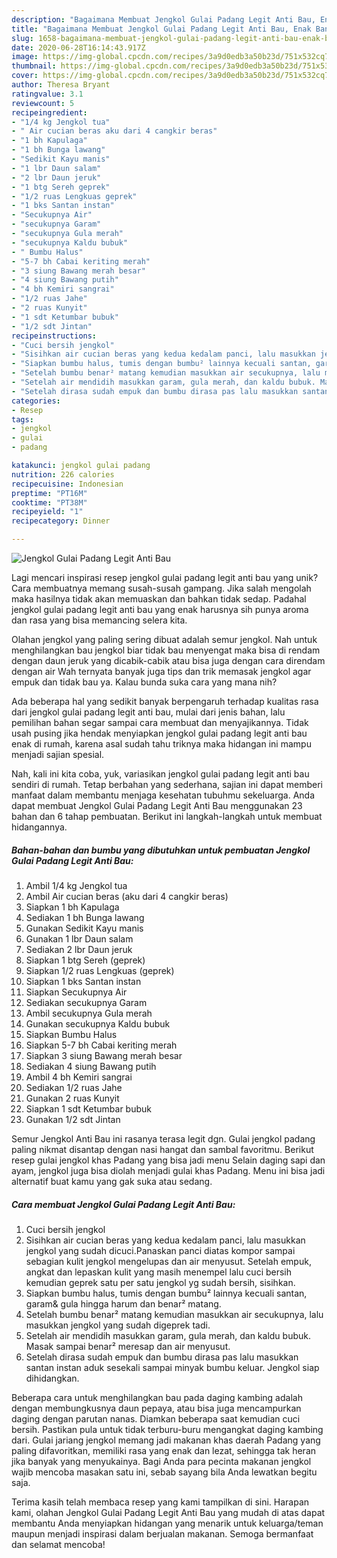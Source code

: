 ```yaml
---
description: "Bagaimana Membuat Jengkol Gulai Padang Legit Anti Bau, Enak Banget"
title: "Bagaimana Membuat Jengkol Gulai Padang Legit Anti Bau, Enak Banget"
slug: 1658-bagaimana-membuat-jengkol-gulai-padang-legit-anti-bau-enak-banget
date: 2020-06-28T16:14:43.917Z
image: https://img-global.cpcdn.com/recipes/3a9d0edb3a50b23d/751x532cq70/jengkol-gulai-padang-legit-anti-bau-foto-resep-utama.jpg
thumbnail: https://img-global.cpcdn.com/recipes/3a9d0edb3a50b23d/751x532cq70/jengkol-gulai-padang-legit-anti-bau-foto-resep-utama.jpg
cover: https://img-global.cpcdn.com/recipes/3a9d0edb3a50b23d/751x532cq70/jengkol-gulai-padang-legit-anti-bau-foto-resep-utama.jpg
author: Theresa Bryant
ratingvalue: 3.1
reviewcount: 5
recipeingredient:
- "1/4 kg Jengkol tua"
- " Air cucian beras aku dari 4 cangkir beras"
- "1 bh Kapulaga"
- "1 bh Bunga lawang"
- "Sedikit Kayu manis"
- "1 lbr Daun salam"
- "2 lbr Daun jeruk"
- "1 btg Sereh geprek"
- "1/2 ruas Lengkuas geprek"
- "1 bks Santan instan"
- "Secukupnya Air"
- "secukupnya Garam"
- "secukupnya Gula merah"
- "secukupnya Kaldu bubuk"
- " Bumbu Halus"
- "5-7 bh Cabai keriting merah"
- "3 siung Bawang merah besar"
- "4 siung Bawang putih"
- "4 bh Kemiri sangrai"
- "1/2 ruas Jahe"
- "2 ruas Kunyit"
- "1 sdt Ketumbar bubuk"
- "1/2 sdt Jintan"
recipeinstructions:
- "Cuci bersih jengkol"
- "Sisihkan air cucian beras yang kedua kedalam panci, lalu masukkan jengkol yang sudah dicuci.Panaskan panci diatas kompor sampai sebagian kulit jengkol mengelupas dan air menyusut. Setelah empuk, angkat dan lepaskan kulit yang masih menempel lalu cuci bersih kemudian geprek satu per satu jengkol yg sudah bersih, sisihkan."
- "Siapkan bumbu halus, tumis dengan bumbu² lainnya kecuali santan, garam&amp; gula hingga harum dan benar² matang."
- "Setelah bumbu benar² matang kemudian masukkan air secukupnya, lalu masukkan jengkol yang sudah digeprek tadi."
- "Setelah air mendidih masukkan garam, gula merah, dan kaldu bubuk. Masak sampai benar² meresap dan air menyusut."
- "Setelah dirasa sudah empuk dan bumbu dirasa pas lalu masukkan santan instan aduk sesekali sampai minyak bumbu keluar. Jengkol siap dihidangkan."
categories:
- Resep
tags:
- jengkol
- gulai
- padang

katakunci: jengkol gulai padang 
nutrition: 226 calories
recipecuisine: Indonesian
preptime: "PT16M"
cooktime: "PT38M"
recipeyield: "1"
recipecategory: Dinner

---
```



![Jengkol Gulai Padang Legit Anti Bau](https://img-global.cpcdn.com/recipes/3a9d0edb3a50b23d/751x532cq70/jengkol-gulai-padang-legit-anti-bau-foto-resep-utama.jpg)

Lagi mencari inspirasi resep jengkol gulai padang legit anti bau yang unik? Cara membuatnya memang susah-susah gampang. Jika salah mengolah maka hasilnya tidak akan memuaskan dan bahkan tidak sedap. Padahal jengkol gulai padang legit anti bau yang enak harusnya sih punya aroma dan rasa yang bisa memancing selera kita.

Olahan jengkol yang paling sering dibuat adalah semur jengkol. Nah untuk menghilangkan bau jengkol biar tidak bau menyengat maka bisa di rendam dengan daun jeruk yang dicabik-cabik atau bisa juga dengan cara direndam dengan air Wah ternyata banyak juga tips dan trik memasak jengkol agar empuk dan tidak bau ya. Kalau bunda suka cara yang mana nih?

Ada beberapa hal yang sedikit banyak berpengaruh terhadap kualitas rasa dari jengkol gulai padang legit anti bau, mulai dari jenis bahan, lalu pemilihan bahan segar sampai cara membuat dan menyajikannya. Tidak usah pusing jika hendak menyiapkan jengkol gulai padang legit anti bau enak di rumah, karena asal sudah tahu triknya maka hidangan ini mampu menjadi sajian spesial.


Nah, kali ini kita coba, yuk, variasikan jengkol gulai padang legit anti bau sendiri di rumah. Tetap berbahan yang sederhana, sajian ini dapat memberi manfaat dalam membantu menjaga kesehatan tubuhmu sekeluarga. Anda dapat membuat Jengkol Gulai Padang Legit Anti Bau menggunakan 23 bahan dan 6 tahap pembuatan. Berikut ini langkah-langkah untuk membuat hidangannya.

<!--inarticleads1-->

##### Bahan-bahan dan bumbu yang dibutuhkan untuk pembuatan Jengkol Gulai Padang Legit Anti Bau:

1. Ambil 1/4 kg Jengkol tua
1. Ambil  Air cucian beras (aku dari 4 cangkir beras)
1. Siapkan 1 bh Kapulaga
1. Sediakan 1 bh Bunga lawang
1. Gunakan Sedikit Kayu manis
1. Gunakan 1 lbr Daun salam
1. Sediakan 2 lbr Daun jeruk
1. Siapkan 1 btg Sereh (geprek)
1. Siapkan 1/2 ruas Lengkuas (geprek)
1. Siapkan 1 bks Santan instan
1. Siapkan Secukupnya Air
1. Sediakan secukupnya Garam
1. Ambil secukupnya Gula merah
1. Gunakan secukupnya Kaldu bubuk
1. Siapkan  Bumbu Halus
1. Siapkan 5-7 bh Cabai keriting merah
1. Siapkan 3 siung Bawang merah besar
1. Sediakan 4 siung Bawang putih
1. Ambil 4 bh Kemiri sangrai
1. Sediakan 1/2 ruas Jahe
1. Gunakan 2 ruas Kunyit
1. Siapkan 1 sdt Ketumbar bubuk
1. Gunakan 1/2 sdt Jintan


Semur Jengkol Anti Bau ini rasanya terasa legit dgn. Gulai jengkol padang paling nikmat disantap dengan nasi hangat dan sambal favoritmu. Berikut resep gulai jengkol khas Padang yang bisa jadi menu Selain daging sapi dan ayam, jengkol juga bisa diolah menjadi gulai khas Padang. Menu ini bisa jadi alternatif buat kamu yang gak suka atau sedang. 

<!--inarticleads2-->

##### Cara membuat Jengkol Gulai Padang Legit Anti Bau:

1. Cuci bersih jengkol
1. Sisihkan air cucian beras yang kedua kedalam panci, lalu masukkan jengkol yang sudah dicuci.Panaskan panci diatas kompor sampai sebagian kulit jengkol mengelupas dan air menyusut. Setelah empuk, angkat dan lepaskan kulit yang masih menempel lalu cuci bersih kemudian geprek satu per satu jengkol yg sudah bersih, sisihkan.
1. Siapkan bumbu halus, tumis dengan bumbu² lainnya kecuali santan, garam&amp; gula hingga harum dan benar² matang.
1. Setelah bumbu benar² matang kemudian masukkan air secukupnya, lalu masukkan jengkol yang sudah digeprek tadi.
1. Setelah air mendidih masukkan garam, gula merah, dan kaldu bubuk. Masak sampai benar² meresap dan air menyusut.
1. Setelah dirasa sudah empuk dan bumbu dirasa pas lalu masukkan santan instan aduk sesekali sampai minyak bumbu keluar. Jengkol siap dihidangkan.


Beberapa cara untuk menghilangkan bau pada daging kambing adalah dengan membungkusnya daun pepaya, atau bisa juga mencampurkan daging dengan parutan nanas. Diamkan beberapa saat kemudian cuci bersih. Pastikan pula untuk tidak terburu-buru mengangkat daging kambing dari. Gulai jariang jengkol memang jadi makanan khas daerah Padang yang paling difavoritkan, memiliki rasa yang enak dan lezat, sehingga tak heran jika banyak yang menyukainya. Bagi Anda para pecinta makanan jengkol wajib mencoba masakan satu ini, sebab sayang bila Anda lewatkan begitu saja. 

Terima kasih telah membaca resep yang kami tampilkan di sini. Harapan kami, olahan Jengkol Gulai Padang Legit Anti Bau yang mudah di atas dapat membantu Anda menyiapkan hidangan yang menarik untuk keluarga/teman maupun menjadi inspirasi dalam berjualan makanan. Semoga bermanfaat dan selamat mencoba!
